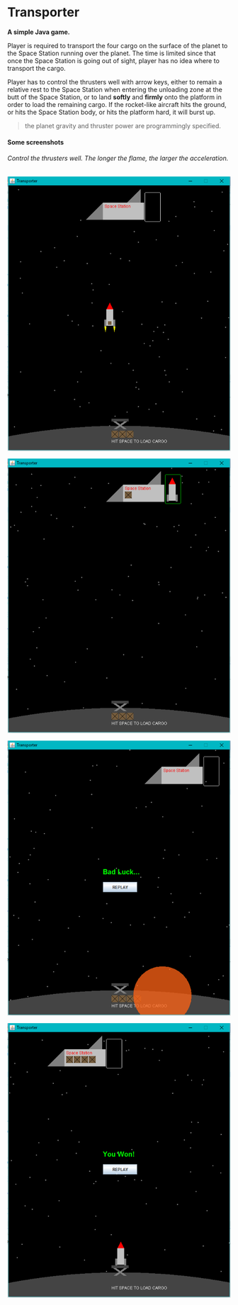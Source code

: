 # Transporter

__A simple Java game.__

Player is required to transport the four cargo on the surface of the planet to the Space Station running over the planet. The time is limited since that once the Space Station is going out of sight, player has no idea where to transport the cargo.

Player has to control the thrusters well with arrow keys, either to remain a relative rest to the Space Station when entering the unloading zone at the butt of the Space Station, or to land __softly__ and __firmly__ onto the platform in order to load the remaining cargo. If the rocket-like aircraft hits the ground, or hits the Space Station body, or hits the platform hard, it will burst up.

> the planet gravity and thruster power are programmingly specified.

#### Some screenshots

###### Control the thrusters well. The longer the flame, the larger the acceleration.
![](/screenshots/transporter.png?raw=true)

![](/screenshots/transporter2.png?raw=true)

![](/screenshots/transporter3.png?raw=true)

![](/screenshots/transporter4.png?raw=true)

